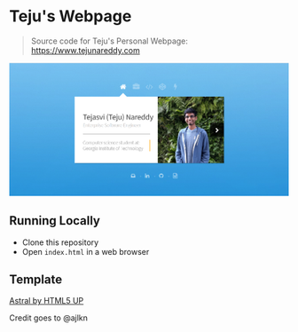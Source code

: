 # Teju's Webpage

> Source code for Teju's Personal Webpage: https://www.tejunareddy.com

![Website Homepage Screenshot](.github/img/homepage.png "Website Homepage Screenshot")

## Running Locally

- Clone this repository
- Open `index.html` in a web browser

## Template

[Astral by HTML5 UP](https://html5up.net/astral)

Credit goes to @ajlkn
